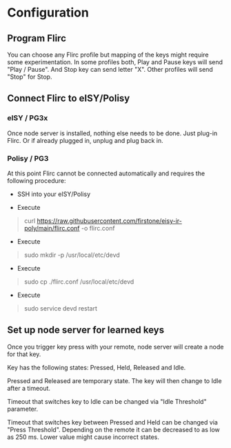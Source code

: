 # Configuration

## Program Flirc

You can choose any Flirc profile but mapping of the keys might require some experimentation. In some profiles both, Play and Pause keys will send "Play / Pause". And Stop key can send letter "X". Other profiles will send "Stop" for Stop.

## Connect Flirc to eISY/Polisy

###  eISY / PG3x

Once node server is installed, nothing else needs to be done. Just plug-in Flirc. Or if already plugged in, unplug and plug back in.

### Polisy / PG3

At this point Flirc cannot be connected automatically and requires the following procedure:

* SSH into your eISY/Polisy

* Execute

> curl https://raw.githubusercontent.com/firstone/eisy-ir-poly/main/flirc.conf -o flirc.conf

* Execute

> sudo mkdir -p /usr/local/etc/devd

* Execute

> sudo cp ./flirc.conf /usr/local/etc/devd

* Execute

> sudo service devd restart

## Set up node server for learned keys

Once you trigger key press with your remote, node server will create a node for that key. 

Key has the following states: Pressed, Held, Released and Idle.

Pressed and Released are temporary state. The key will then change to Idle after a timeout.

Timeout that switches key to Idle can be changed via "Idle Threshold" parameter.

Timeout that switches key between Pressed and Held can be changed via "Press Threshold". Depending on the remote it can be decreased to as low as 250 ms. Lower value might cause incorrect states.

